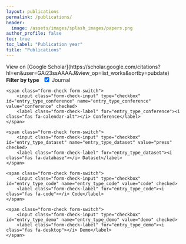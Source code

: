 ```yaml
---
layout: publications
permalink: /publications/
header:
  image: /assets/images/splash_images/papers.png
author_profile: false
toc: true
toc_label: "Publication year"
title: "Publications"
---
```


<script type="text/javascript" src="https://d1bxh8uas1mnw7.cloudfront.net/assets/embed.js"></script>
<link rel="stylesheet" href="https://pro.fontawesome.com/releases/v5.10.0/css/all.css" integrity="sha384-AYmEC3Yw5cVb3ZcuHtOA93w35dYTsvhLPVnYs9eStHfGJvOvKxVfELGroGkvsg+p" crossorigin="anonymous"/>
View on [Google Scholar](https://scholar.google.com/citations?hl=en&user=GAi23ssAAAAJ&view_op=list_works&sortby=pubdate)
<style>
.skip-links {
    height: 0;    
}
@media only screen and (min-width: 740px) {    
    li img {
        vertical-align: middle;
        float: right;
        margin-right: 20px;
        width:100%;
        max-width:200px;
        border-radius: 5%;
        transition: transform .1s;
        box-shadow: 1px 2px 3px #3e3d3c59;
    }
    li img:hover {    
        transform: scale(1.5);
        box-shadow: 2px 2px 18px #D44500;
    }
    ol ol li {
        margin-bottom: 0;
    }
    ol ol {
        padding-left: 1em;
    }
    ol {
        padding-left: 0.5em;
    }
    ul {
      list-style: none;
      margin-left: 0;
      padding-left: 0;
    }
    .bibliography li {
      display: inline-block;
      padding-left: 1em;
    }
    .bibliography li:before {
      content: "•";
      padding-right: 5px;
    }
}
@media only screen and (max-width: 740px) {
    .bibliography li {
      display: inline-block;
    }
    h2 {
        margin-top: 0;
    }
    ol {
        margin-left: 0;
        padding-left: 0;
    }
    ol ol {
        margin-top: 0;
        margin-bottom: 30px;
        text-indent: 0;
        padding-left: 0;
    }
    li img {
            /*vertical-align: middle;*/
            display: block;
            /*margin-right: 20px;*/
            height:100%;
            max-height:200px;
            border-radius: 5%;
            /*transition: transform .1s;*/
            box-shadow: 1px 2px 3px #3e3d3c59;
        }
}
</style>

[//]: # (<form>)

[//]: # (    <input type="checkbox" id="entry_type_article" name="entry_type_article" value="article" checked>)

[//]: # (    <label for="entry_type_article">Article</label>)

[//]: # (    <input type="checkbox" id="entry_type_conference" name="entry_type_conference" value="conference" checked>)

[//]: # (    <label for="entry_type_conference">Conference</label>    )

[//]: # (    <input type="checkbox" id="entry_type_dataset" name="entry_type_dataset" value="press" checked>)

[//]: # (    <label for="entry_type_dataset">Dataset</label>)

[//]: # (    <input type="checkbox" id="entry_type_code" name="entry_type_code" value="code" checked>)

[//]: # (    <label for="entry_type_code">Code</label>)

[//]: # (    <input type="checkbox" id="entry_type_demo" name="entry_type_demo" value="demo" checked>)

[//]: # (    <label for="entry_type_demo">Demo</label>)

[//]: # (</form>)
<form class="form-inline">
<strong>Filter by type &nbsp;</strong>
    <span class="form-check form-switch">
        <input class="form-check-input" type="checkbox" id="entry_type_article" name="entry_type_article" value="article" checked>
        <label class="form-check-label" for="entry_type_article"><i class="fas fa-newspaper"></i> Journal</label>
    </span>

    <span class="form-check form-switch">
        <input class="form-check-input" type="checkbox" id="entry_type_conference" name="entry_type_conference" value="conference" checked>
        <label class="form-check-label" for="entry_type_conference"><i class="fas fa-calendar-alt"></i> Conference</label>
    </span>

    <span class="form-check form-switch">
        <input class="form-check-input" type="checkbox" id="entry_type_dataset" name="entry_type_dataset" value="press" checked>
        <label class="form-check-label" for="entry_type_dataset"><i class="fas fa-database"></i> Dataset</label>
    </span>

    <span class="form-check form-switch">
        <input class="form-check-input" type="checkbox" id="entry_type_code" name="entry_type_code" value="code" checked>
        <label class="form-check-label" for="entry_type_code"><i class="fas fa-code"></i> Code</label>
    </span>

    <span class="form-check form-switch">
        <input class="form-check-input" type="checkbox" id="entry_type_demo" name="entry_type_demo" value="demo" checked>
        <label class="form-check-label" for="entry_type_demo"><i class="fas fa-desktop"></i> Demo</label>
    </span>
</form>

<!-- DO NOT REMOVE THIS LINE : BEGIN -->

<!-- DO NOT REMOVE THIS LINE : END -->
